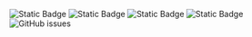 ![Static Badge](https://img.shields.io/badge/blacklists-60-000000) ![Static Badge](https://img.shields.io/badge/blacklisted-2679948-cc0000) ![Static Badge](https://img.shields.io/badge/whitelisted-2245-00CC00) ![Static Badge](https://img.shields.io/badge/streaming_blacklist-28107-000000) ![GitHub issues](https://img.shields.io/github/issues/fabriziosalmi/blacklists)
